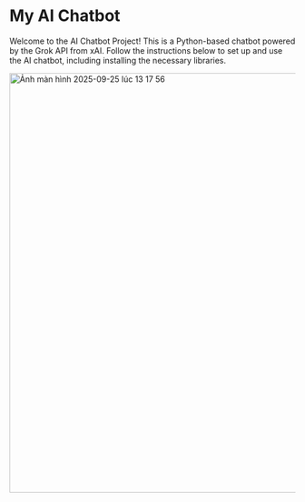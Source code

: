 # My AI Chatbot 

Welcome to the AI Chatbot Project! This is a Python-based chatbot powered by the Grok API from xAI. Follow the instructions below to set up and use the AI chatbot, including installing the necessary libraries.

<img width="1437" height="738" alt="Ảnh màn hình 2025-09-25 lúc 13 17 56" src="https://github.com/user-attachments/assets/3184d846-0acf-413c-975f-a30743d58a3a" />

